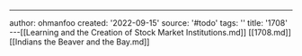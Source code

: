 ---
author: ohmanfoo
created: '2022-09-15'
source: '#todo'
tags: ''
title: '1708'
---[[Learning and the Creation of Stock Market Institutions.md]]
[[1708.md]]
[[Indians the Beaver and the Bay.md]]
